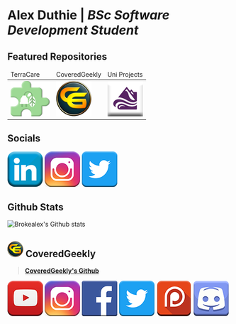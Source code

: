 # **Alex Duthie** | *BSc Software Development Student*

## Featured Repositories

<table>
    <thead>
        <tr>
            <td>TerraCare</td>
            <td>CoveredGeekly</td>
            <td>Uni Projects</td>
        </tr>
    </thead>
    <tbody>
        <tr>
            <a href="https://github.com/AlexDuthie/TerraCare"><td><img src="assets/images/TerraCare.png"></td></a>
            <td><a href="https://github.com/AlexDuthie/CoveredGeekly"><img src="assets/images/CoveredGeekly.png"></a></td>
            <td><a href="https://github.com/AlexDuthie/uni-projects"><img src="assets/images/UHI.png"></a></td>
        </tr>
    </tbody>
</table>

## Socials

<a href="https://www.linkedin.com/in/alexduthielnkdn/"><img src="assets/images/icons/social_media_icons/80x80/Linkedin.png"></a>
<a href="https://www.instagram.com/brokealexd/"><img src="assets/images/icons/social_media_icons/80x80/Instagram.png"></a>
<a href="https://twitter.com/AlexDuthie8"><img src="assets/images/icons/social_media_icons/80x80/Twitter.png"></a>

## Github Stats

![Brokealex's Github stats](https://github-readme-stats.vercel.app/api?username=AlexDuthie&show_icons=true&theme=solarized-dark&count_private=true)

## <img src="assets/images/icons/CoveredGeekly.png"> CoveredGeekly

> **[CoveredGeekly's Github](https://github.com/CoveredGeekly)**

<a href="https://www.youtube.com/c/coveredgeekly"><img src="assets/images/icons/social_media_icons/80x80/YouTube.png"></a>
<a href="https://www.instagram.com/coveredgeekly"><img src="assets/images/icons/social_media_icons/80x80/Instagram.png"></a>
<a href="https://twitter.com/coveredgeekly"><img src="assets/images/icons/social_media_icons/80x80/Facebook.png"></a>
<a href="https://twitter.com/CoveredGeekly"><img src="assets/images/icons/social_media_icons/80x80/Twitter.png"></a>
<a href="https://www.patreon.com/user?u=34316453&fan_landing=true"><img src="assets/images/icons/social_media_icons/80x80/Patreon.png"></a>
<a href="https://discord.gg/nHeKqxX"><img src="assets/images/icons/social_media_icons/80x80/Discord.png"></a>
